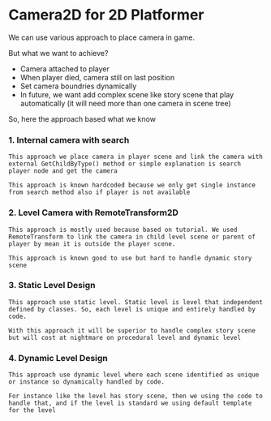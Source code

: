 # Camera2D for 2D Platformer

We can use various approach to place camera in game.

But what we want to achieve?
- Camera attached to player
- When player died, camera still on last position
- Set camera boundries dynamically
- In future, we want add complex scene like story scene that play automatically (it will need more than one camera in scene tree)

So, here the approach based what we know

### 1. Internal camera with search
    This approach we place camera in player scene and link the camera with external GetChildByType() method or simple explanation is search player node and get the camera

    This approach is known hardcoded because we only get single instance from search method also if player is not available

### 2. Level Camera with RemoteTransform2D
    This approach is mostly used because based on tutorial. We used RemoteTransform to link the camera in child level scene or parent of player by mean it is outside the player scene.

    This approach is known good to use but hard to handle dynamic story scene

### 3. Static Level Design
    This approach use static level. Static level is level that independent defined by classes. So, each level is unique and entirely handled by code. 
    
    With this approach it will be superior to handle complex story scene but will cost at nightmare on procedural level and dynamic level

### 4. Dynamic Level Design
    This approach use dynamic level where each scene identified as unique or instance so dynamically handled by code.

    For instance like the level has story scene, then we using the code to handle that, and if the level is standard we using default template for the level